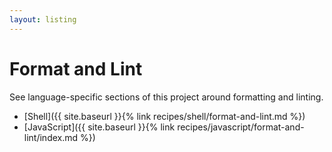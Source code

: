 ```yaml
---
layout: listing
---
```

# Format and Lint

See language-specific sections of this project around formatting and linting.

- [Shell]({{ site.baseurl }}{% link recipes/shell/format-and-lint.md %})
- [JavaScript]({{ site.baseurl }}{% link recipes/javascript/format-and-lint/index.md %})
